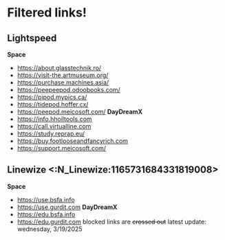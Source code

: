 # Filtered links!
## Lightspeed
**Space**
- https://about.glasstechnik.ro/
- https://visit-the.artmuseum.org/
- https://purchase.machines.asia/
- https://peepeepod.odoobooks.com/
- https://pipod.mypics.ca/
- https://tidepod.hoffer.cx/
- https://peepod.meicosoft.com/
**DayDreamX**
- https://info.hhoiltools.com
- https://call.virtualline.com
- https://study.reprap.eu/
- https://buy.footlooseandfancyrich.com
- https://support.meicosoft.com/
## Linewize <:N_Linewize:1165731684331819008>
**Space**
- https://use.bsfa.info
- https://use.gurdit.com
**DayDreamX**
- https://edu.bsfa.info
- https://edu.gurdit.com
blocked links are ~~crossed out~~
latest update: wednesday, 3/19/2025
